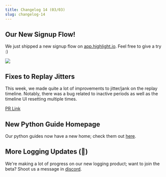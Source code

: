 ```yaml
---
title: Changelog 14 (03/03)
slug: changelog-14
---
```


## Our New Signup Flow!

We just shipped a new signup flow on [app.highlight.io](https://app.highlight.io). Feel free to give a try :)

![](/images/signup.png)

## Fixes to Replay Jitters

This week, we made quite a lot of improvements to jitter/jank on the replay timeline. Notably, there was a bug related to inactive periods as well as the timeline UI resetting multiple times.

[PR Link](https://github.com/highlight/highlight/pull/4422)

## New Python Guide Homepage

Our python guides now have a new home; check them out [here](../../getting-started/backend-sdk/python/1_overview.md).

## More Logging Updates (🤫)

We're making a lot of progress on our new logging product; want to join the beta? Shoot us a message in [discord](https://highlight.io/community).
